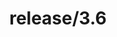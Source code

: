 ---
title: "release/3.6"
description: >
  release/3.6 CHANGELOG 汇总，最近发布版本: v3.6.16 , 时间: 2021-05-19
weight: -36
---